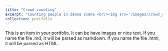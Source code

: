 ```yaml
---
title: "Crowd counting"
excerpt: "Counting people in dense scene <br/><img src='/images/crowd_counting.jpg'>"
collection: portfolio
---
```


This is an item in your portfolio. It can be have images or nice text. If you name the file .md, it will be parsed as markdown. If you name the file .html, it will be parsed as HTML. 

